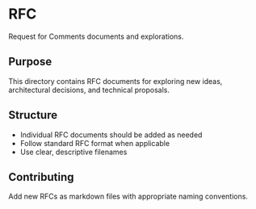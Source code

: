 # RFC

Request for Comments documents and explorations.

## Purpose

This directory contains RFC documents for exploring new ideas, architectural decisions, and technical proposals.

## Structure

- Individual RFC documents should be added as needed
- Follow standard RFC format when applicable
- Use clear, descriptive filenames

## Contributing

Add new RFCs as markdown files with appropriate naming conventions.